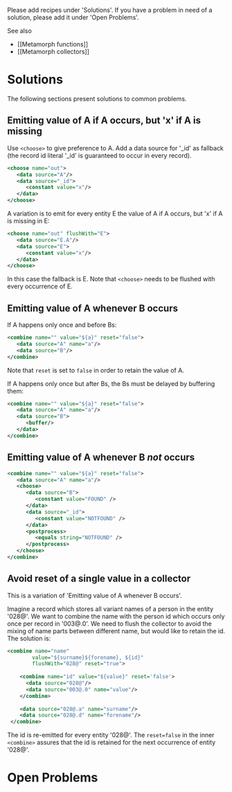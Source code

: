 Please add recipes under 'Solutions'. If you have a problem in need of a solution, please add it under 'Open Problems'.

See also
* [[Metamorph functions]]
* [[Metamorph collectors]]

# Solutions

The following sections present solutions to common problems.

## Emitting value of A if A occurs, but 'x' if A is missing
Use `<choose>` to give preference to A. Add a data source for '_id' as fallback (the record id literal '_id' is guaranteed to occur in every record).

```xml
<choose name="out">
   <data source="A"/>
   <data source="_id">
      <constant value="x"/>
   </data>
</choose>
```
A variation is to emit for every entity E the value of A if A occurs, but 'x' if A is missing in E:
```xml
<choose name="out" flushWith="E">
   <data source="E.A"/>
   <data source="E">
      <constant value="x"/>
   </data>
</choose>
```
In this case the fallback is E. Note that `<choose>` needs to be flushed with every occurrence of E.

## Emitting value of A whenever B occurs

If A happens only once and before Bs:

```xml
<combine name="" value="${a}" reset="false">
   <data source="A" name="a"/>
   <data source="B"/>
</combine>
```
Note that `reset` is set to `false` in order to retain the value of A.

If A happens only once but after Bs, the Bs must be delayed by buffering them:
```xml
<combine name="" value="${a}" reset="false">
   <data source="A" name="a"/>
   <data source="B">
      <buffer/>   
   </data>
</combine>
```

## Emitting value of A whenever B *not* occurs
```xml
<combine name="" value="${a}" reset="false">
   <data source="A" name="a"/>
   <choose>
      <data source="B">
         <constant value="FOUND" />
      </data>
      <data source="_id">
         <constant value="NOTFOUND" />
      </data>
      <postprocess>
         <equals string="NOTFOUND" />
      </postprocess>
   </choose>
</combine>
```

## Avoid reset of a single value in a collector

This is a variation of 'Emitting value of A whenever B occurs'.

Imagine a record which stores all variant names of a person in the entity '028@'. We want to combine the name with the person id which occurs only once per record in '003@.0'. We need to flush the collector to avoid the mixing of name parts between different name, but would like to retain the id.
The solution is:
 
```xml
<combine name="name"
        value="${surname}${forename}, ${id}"
        flushWith="028@" reset="true">
    
    <combine name="id" value="${value}" reset='false'>
      <data source="028@"/>
      <data source="003@.0" name="value"/> 
    </combine>
      
    <data source="028@.a" name="surname"/>  
    <data source="028@.d" name="forename"/>  
 </combine>  
```
The id is re-emitted for every entity '028@'. The `reset=false` in the inner `<combine>` assures that the id is retained for the next occurrence of entity '028@'.




# Open Problems

